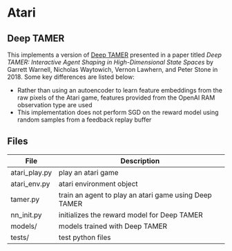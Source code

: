 # Atari

## Deep TAMER
This implements a version of [Deep TAMER](../literature/Project/Deep_TAMER_2018.pdf) presented in a paper titled *Deep TAMER: Interactive Agent Shaping in High-Dimensional State Spaces* by Garrett Warnell, Nicholas Waytowich, Vernon Lawhern, and Peter Stone in 2018. Some key differences are listed below:
- Rather than using an autoencoder to learn feature embeddings from the raw pixels of the Atari game, features provided from the OpenAI RAM observation type are used
- This implementation does not perform SGD on the reward model using random samples from a feedback replay buffer

## Files
| File              | Description                                           |
| ----------------- | ----------------------------------------------------- |
| atari_play.py     | play an atari game                                    |
| atari_env.py      | atari environment object                              |
| tamer.py          | train an agent to play an atari game using Deep TAMER |
| nn_init.py        | initializes the reward model for Deep TAMER           |
| models/           | models trained with Deep TAMER                        |
| tests/            | test python files                                     |
